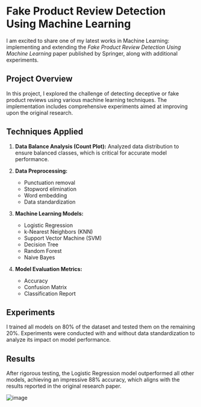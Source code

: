 # Fake Product Review Detection Using Machine Learning

I am excited to share one of my latest works in Machine Learning: implementing and extending the *Fake Product Review Detection Using Machine Learning* paper published by Springer, along with additional experiments.

## Project Overview

In this project, I explored the challenge of detecting deceptive or fake product reviews using various machine learning techniques. The implementation includes comprehensive experiments aimed at improving upon the original research.

## Techniques Applied

1. **Data Balance Analysis (Count Plot):** Analyzed data distribution to ensure balanced classes, which is critical for accurate model performance.

2. **Data Preprocessing:**
   - Punctuation removal
   - Stopword elimination
   - Word embedding
   - Data standardization

3. **Machine Learning Models:**
   - Logistic Regression
   - k-Nearest Neighbors (KNN)
   - Support Vector Machine (SVM)
   - Decision Tree
   - Random Forest
   - Naive Bayes

4. **Model Evaluation Metrics:**
   - Accuracy
   - Confusion Matrix
   - Classification Report

## Experiments

I trained all models on 80% of the dataset and tested them on the remaining 20%. Experiments were conducted with and without data standardization to analyze its impact on model performance.

## Results

After rigorous testing, the Logistic Regression model outperformed all other models, achieving an impressive 88% accuracy, which aligns with the results reported in the original research paper.

![image](https://github.com/user-attachments/assets/c9e97b26-f5d7-438d-9924-a59d42d20761)

